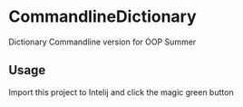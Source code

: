 # CommandlineDictionary
Dictionary Commandline version for OOP Summer
## Usage
Import this project to Intelij and click the magic green button
